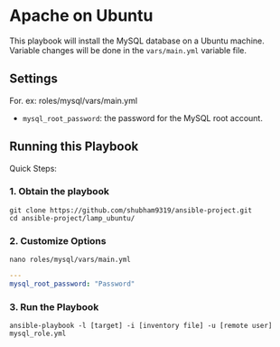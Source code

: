 # Apache on Ubuntu

This playbook will install the MySQL database on a Ubuntu machine. Variable changes will be done in the `vars/main.yml` variable file.

## Settings

For. ex: roles/mysql/vars/main.yml

- `mysql_root_password`: the password for the MySQL root account.

## Running this Playbook

Quick Steps:

### 1. Obtain the playbook
```shell
git clone https://github.com/shubham9319/ansible-project.git
cd ansible-project/lamp_ubuntu/
```

### 2. Customize Options

```shell
nano roles/mysql/vars/main.yml
```

```yml
---
mysql_root_password: "Password"
```

### 3. Run the Playbook

```command
ansible-playbook -l [target] -i [inventory file] -u [remote user] mysql_role.yml
```
